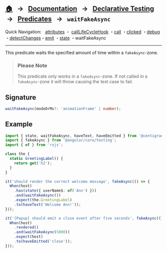 ## [🏠][home] &nbsp; → &nbsp; **[Documentation][docs]** &nbsp; → &nbsp; [Declarative Testing][index] &nbsp;→ &nbsp; [Predicates][index] &nbsp; → &nbsp; `waitFakeAsync`

[home]: ../README.md
[index]: ./index.md
[docs]: ../../DOCUMENTATION.md
[declarative]: ../DECLARATIVE_TEST_API.md
[attributes]: ./attributes.md
[calllifecyclehook]: ./call-life-cycle-hook.md
[call]: ./call.md
[clicked]: ./clicked.md
[debug]: ./debug.md
[detectchanges]: ./detect-changes.md
[emit]: ./emit.md
[state]: ./state.md
[waitfakeasync]: ./wait-fake-async.md

Quick Navigation: &nbsp; [attributes] ・ [callLifeCycleHook] ・[call] ・[clicked] ・[debug] ・[detectChanges]・[emit] ・[state] ・waitFakeAsync

---

This predicate waits the specified amount of time within a `fakeAsync`-zone.

> ### Please Note
>
> This predicate only works in a `fakeAsync`-zone. If not called in a `fakeAsync`-zone it will throw causing the test case to fail.

## Signature

```ts
waitFakeAsync(modeOrMs?: 'animationFrame' | number);
```

## Example

```ts
import { state, waitFakeAsync, haveText, haveEmitted } from '@centigrade/ngtx';
import { fakeAsync } from '@angular/core/testing';
import { of } from 'rxjs';

class the {
  static GreetingLabel() {
    return get('h2');
  }
}

it('should render the correct welcome message', fakeAsync(() => {
  When(host)
    .has(state({ userName$: of('Ann') }))
    .and(waitFakeAsync())
    .expect(the.GreetingLabel)
    .to(haveText('Welcome Ann!'));
}));

it('[Popup] should emit a close event after five seconds', fakeAsync(() => {
  When(host)
    .rendered()
    .and(waitFakeAsync(5000))
    .expect(host)
    .to(haveEmitted('close'));
}));
```
